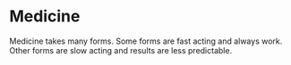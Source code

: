 # Medicine
Medicine takes many forms.  Some forms are fast acting and always work.  Other forms are slow acting and results are less predictable.
